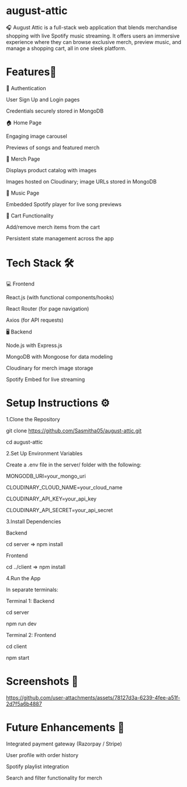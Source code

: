 # august-attic

🎧 August Attic is a full-stack web application that blends merchandise shopping with live Spotify music streaming. It offers users an immersive experience where they can browse exclusive merch, preview music, and manage a shopping cart, all in one sleek platform.

# Features🌟

🔐 Authentication

User Sign Up and Login pages

Credentials securely stored in MongoDB

🏠 Home Page

Engaging image carousel

Previews of songs and featured merch

👕 Merch Page

Displays product catalog with images

Images hosted on Cloudinary; image URLs stored in MongoDB

🎵 Music Page

Embedded Spotify player for live song previews

🛒 Cart Functionality

Add/remove merch items from the cart

Persistent state management across the app

# Tech Stack 🛠

💻 Frontend

React.js (with functional components/hooks)

React Router (for page navigation)

Axios (for API requests)

🖥 Backend

Node.js with Express.js

MongoDB with Mongoose for data modeling

Cloudinary for merch image storage

Spotify Embed for live streaming

# Setup Instructions ⚙️ 

1.Clone the Repository
   
git clone https://github.com/Sasmitha05/august-attic.git

cd august-attic

2.Set Up Environment Variables
   
Create a .env file in the server/ folder with the following:

MONGODB_URI=your_mongo_uri

CLOUDINARY_CLOUD_NAME=your_cloud_name

CLOUDINARY_API_KEY=your_api_key

CLOUDINARY_API_SECRET=your_api_secret

3.Install Dependencies
   
Backend

cd server
=> npm install

Frontend

cd ../client
=> npm install

4.Run the App
   
In separate terminals:

Terminal 1: Backend

cd server

npm run dev

Terminal 2: Frontend

cd client

npm start

# Screenshots 📸 

https://github.com/user-attachments/assets/78127d3a-6239-4fee-a51f-2d7f5a6b4887


# Future Enhancements 🔮 
Integrated payment gateway (Razorpay / Stripe)

User profile with order history

Spotify playlist integration

Search and filter functionality for merch

